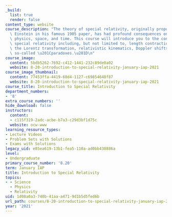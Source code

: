 ```yaml
---
_build:
  list: true
  render: false
content_type: website
course_description: "The theory of special relativity, originally proposed by Albert\
  \ Einstein in his famous 1905 paper, has had profound consequences on our view of\
  \ physics, space, and time. This course will introduce you to the concepts behind\
  \ special relativity including, but not limited to, length contraction, time dilation,\
  \ the Lorentz transformation, relativistic kinematics, Doppler shifts, and even\
  \ so-called \u201Cparadoxes.\u201D\n"
course_image:
  content: 5bdb5262-7692-c412-1441-232c89de0a02
  website: 8-20-introduction-to-special-relativity-january-iap-2021
course_image_thumbnail:
  content: 77453ffa-4419-68d4-1127-c69854648f87
  website: 8-20-introduction-to-special-relativity-january-iap-2021
course_title: Introduction to Special Relativity
department_numbers:
- '8'
extra_course_numbers: ''
hide_download: false
instructors:
  content:
  - c115f319-2adc-acbe-b7a3-c29d3bf1d75c
  website: ocw-www
learning_resource_types:
- Lecture Videos
- Problem Sets with Solutions
- Exams with Solutions
legacy_uid: e85ea619-13b1-fea5-110a-ad0bb430886a
level:
- Undergraduate
primary_course_number: '8.20'
term: January IAP
title: Introduction to Special Relativity
topics:
- - Science
  - Physics
  - Relativity
uid: 1d08a0a3-740b-41aa-a471-9d1b5d5fed6b
url_path: courses/8-20-introduction-to-special-relativity-january-iap-2021
year: '2021'
---
```

